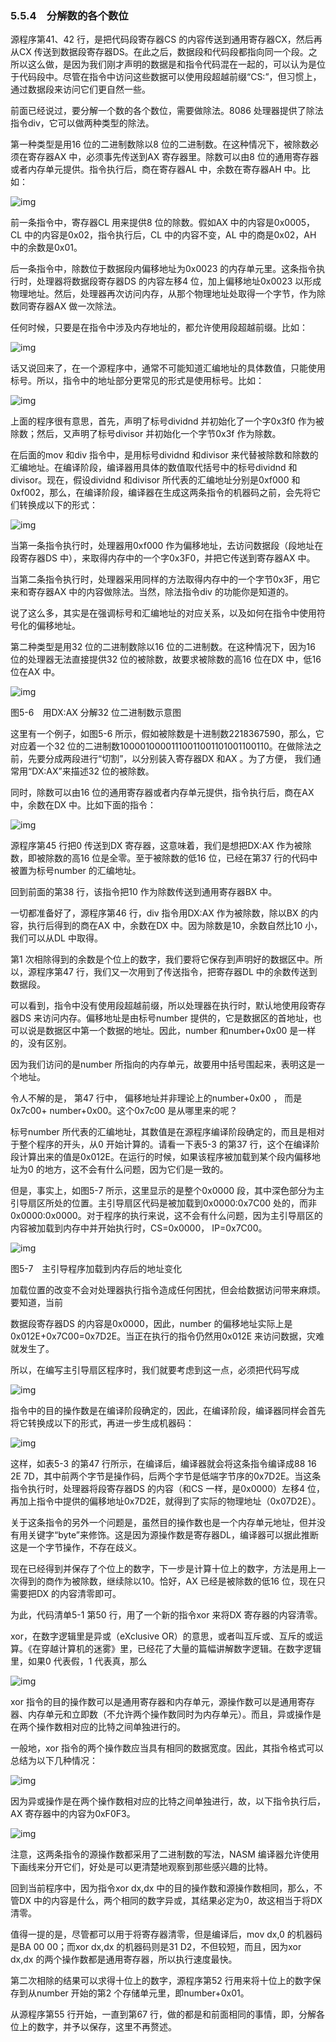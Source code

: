 ### 5.5.4　分解数的各个数位

源程序第41、42 行，是把代码段寄存器CS 的内容传送到通用寄存器CX，然后再从CX 传送到数据段寄存器DS。在此之后，数据段和代码段都指向同一个段。之所以这么做，是因为我们刚才声明的数据是和指令代码混在一起的，可以认为是位于代码段中。尽管在指令中访问这些数据可以使用段超越前缀“CS:”，但习惯上，通过数据段来访问它们更自然一些。

前面已经说过，要分解一个数的各个数位，需要做除法。8086 处理器提供了除法指令div，它可以做两种类型的除法。

第一种类型是用16 位的二进制数除以8 位的二进制数。在这种情况下，被除数必须在寄存器AX 中，必须事先传送到AX 寄存器里。除数可以由8 位的通用寄存器或者内存单元提供。指令执行后，商在寄存器AL 中，余数在寄存器AH 中。比如：

![img](../0-Assets/Epubook/x86汇编语言从实模式到保护模式_李忠_等_Z_Library/images/00089.jpeg)

前一条指令中，寄存器CL 用来提供8 位的除数。假如AX 中的内容是0x0005，CL 中的内容是0x02，指令执行后，CL 中的内容不变，AL 中的商是0x02，AH 中的余数是0x01。

后一条指令中，除数位于数据段内偏移地址为0x0023 的内存单元里。这条指令执行时，处理器将数据段寄存器DS 的内容左移4 位，加上偏移地址0x0023 以形成物理地址。然后，处理器再次访问内存，从那个物理地址处取得一个字节，作为除数同寄存器AX 做一次除法。

任何时候，只要是在指令中涉及内存地址的，都允许使用段超越前缀。比如：

![img](../0-Assets/Epubook/x86汇编语言从实模式到保护模式_李忠_等_Z_Library/images/00090.jpeg)

话又说回来了，在一个源程序中，通常不可能知道汇编地址的具体数值，只能使用标号。所以，指令中的地址部分更常见的形式是使用标号。比如：

![img](../0-Assets/Epubook/x86汇编语言从实模式到保护模式_李忠_等_Z_Library/images/00091.jpeg)

上面的程序很有意思，首先，声明了标号dividnd 并初始化了一个字0x3f0 作为被除数；然后，又声明了标号divisor 并初始化一个字节0x3f 作为除数。

在后面的mov 和div 指令中，是用标号dividnd 和divisor 来代替被除数和除数的汇编地址。在编译阶段，编译器用具体的数值取代括号中的标号dividnd 和divisor。现在，假设dividnd 和divisor 所代表的汇编地址分别是0xf000 和0xf002，那么，在编译阶段，编译器在生成这两条指令的机器码之前，会先将它们转换成以下的形式：

![img](../0-Assets/Epubook/x86汇编语言从实模式到保护模式_李忠_等_Z_Library/images/00092.jpeg)

当第一条指令执行时，处理器用0xf000 作为偏移地址，去访问数据段（段地址在段寄存器DS 中），来取得内存中的一个字0x3F0，并把它传送到寄存器AX 中。

当第二条指令执行时，处理器采用同样的方法取得内存中的一个字节0x3F，用它来和寄存器AX 中的内容做除法。当然，除法指令div 的功能你是知道的。

说了这么多，其实是在强调标号和汇编地址的对应关系，以及如何在指令中使用符号化的偏移地址。

第二种类型是用32 位的二进制数除以16 位的二进制数。在这种情况下，因为16 位的处理器无法直接提供32 位的被除数，故要求被除数的高16 位在DX 中，低16 位在AX 中。

![img](../0-Assets/Epubook/x86汇编语言从实模式到保护模式_李忠_等_Z_Library/images/00093.jpeg)

图5-6　用DX:AX 分解32 位二进制数示意图

这里有一个例子，如图5-6 所示，假如被除数是十进制数2218367590，那么，它对应着一个32 位的二进制数10000100001110011001101001100110。在做除法之前，先要分成两段进行“切割”，以分别装入寄存器DX 和AX 。为了方便， 我们通常用“DX:AX”来描述32 位的被除数。

同时，除数可以由16 位的通用寄存器或者内存单元提供，指令执行后，商在AX 中，余数在DX 中。比如下面的指令：

![img](../0-Assets/Epubook/x86汇编语言从实模式到保护模式_李忠_等_Z_Library/images/00094.jpeg)

源程序第45 行把0 传送到DX 寄存器，这意味着，我们是想把DX:AX 作为被除数，即被除数的高16 位是全零。至于被除数的低16 位，已经在第37 行的代码中被置为标号number 的汇编地址。

回到前面的第38 行，该指令把10 作为除数传送到通用寄存器BX 中。

一切都准备好了，源程序第46 行，div 指令用DX:AX 作为被除数，除以BX 的内容，执行后得到的商在AX 中，余数在DX 中。因为除数是10，余数自然比10 小，我们可以从DL 中取得。

第1 次相除得到的余数是个位上的数字，我们要将它保存到声明好的数据区中。所以，源程序第47 行，我们又一次用到了传送指令，把寄存器DL 中的余数传送到数据段。

可以看到，指令中没有使用段超越前缀，所以处理器在执行时，默认地使用段寄存器DS 来访问内存。偏移地址是由标号number 提供的，它是数据区的首地址，也可以说是数据区中第一个数据的地址。因此，number 和number+0x00 是一样的，没有区别。

因为我们访问的是number 所指向的内存单元，故要用中括号围起来，表明这是一个地址。

令人不解的是， 第47 行中， 偏移地址并非理论上的number+0x00 ， 而是0x7c00+ number+0x00。这个0x7c00 是从哪里来的呢？

标号number 所代表的汇编地址，其数值是在源程序编译阶段确定的，而且是相对于整个程序的开头，从0 开始计算的。请看一下表5-3 的第37 行，这个在编译阶段计算出来的值是0x012E。在运行的时候，如果该程序被加载到某个段内偏移地址为0 的地方，这不会有什么问题，因为它们是一致的。

但是，事实上，如图5-7 所示，这里显示的是整个0x0000 段，其中深色部分为主引导扇区所处的位置。主引导扇区代码是被加载到0x0000:0x7C00 处的，而非0x0000:0x0000。对于程序的执行来说，这不会有什么问题，因为主引导扇区的内容被加载到内存中并开始执行时，CS=0x0000， IP=0x7C00。

![img](../0-Assets/Epubook/x86汇编语言从实模式到保护模式_李忠_等_Z_Library/images/00095.jpeg)

图5-7　主引导程序加载到内存后的地址变化

加载位置的改变不会对处理器执行指令造成任何困扰，但会给数据访问带来麻烦。要知道，当前

数据段寄存器DS 的内容是0x0000，因此，number 的偏移地址实际上是0x012E+0x7C00=0x7D2E。当正在执行的指令仍然用0x012E 来访问数据，灾难就发生了。

所以，在编写主引导扇区程序时，我们就要考虑到这一点，必须把代码写成

![img](../0-Assets/Epubook/x86汇编语言从实模式到保护模式_李忠_等_Z_Library/images/00096.jpeg)

指令中的目的操作数是在编译阶段确定的，因此，在编译阶段，编译器同样会首先将它转换成以下的形式，再进一步生成机器码：

![img](../0-Assets/Epubook/x86汇编语言从实模式到保护模式_李忠_等_Z_Library/images/00097.jpeg)

这样，如表5-3 的第47 行所示，在编译后，编译器就会将这条指令编译成88 16 2E 7D，其中前两个字节是操作码，后两个字节是低端字节序的0x7D2E。当这条指令执行时，处理器将段寄存器DS 的内容（和CS 一样，是0x0000）左移4 位，再加上指令中提供的偏移地址0x7D2E，就得到了实际的物理地址（0x07D2E）。

关于这条指令的另外一个问题是，虽然目的操作数也是一个内存单元地址，但并没有用关键字“byte”来修饰。这是因为源操作数是寄存器DL，编译器可以据此推断这是一个字节操作，不存在歧义。

现在已经得到并保存了个位上的数字，下一步是计算十位上的数字，方法是用上一次得到的商作为被除数，继续除以10。恰好，AX 已经是被除数的低16 位，现在只需要把DX 的内容清零即可。

为此，代码清单5-1 第50 行，用了一个新的指令xor 来将DX 寄存器的内容清零。

xor，在数字逻辑里是异或（eXclusive OR）的意思，或者叫互斥或、互斥的或运算。《在穿越计算机的迷雾》里，已经花了大量的篇幅讲解数字逻辑。在数字逻辑里，如果0 代表假，1 代表真，那么

![img](../0-Assets/Epubook/x86汇编语言从实模式到保护模式_李忠_等_Z_Library/images/00098.jpeg)

xor 指令的目的操作数可以是通用寄存器和内存单元，源操作数可以是通用寄存器、内存单元和立即数（不允许两个操作数同时为内存单元）。而且，异或操作是在两个操作数相对应的比特之间单独进行的。

一般地，xor 指令的两个操作数应当具有相同的数据宽度。因此，其指令格式可以总结为以下几种情况：

![img](../0-Assets/Epubook/x86汇编语言从实模式到保护模式_李忠_等_Z_Library/images/00099.jpeg)

因为异或操作是在两个操作数相对应的比特之间单独进行，故，以下指令执行后，AX 寄存器中的内容为0xF0F3。

![img](../0-Assets/Epubook/x86汇编语言从实模式到保护模式_李忠_等_Z_Library/images/00100.jpeg)

注意，这两条指令的源操作数都采用了二进制数的写法，NASM 编译器允许使用下画线来分开它们，好处是可以更清楚地观察到那些感兴趣的比特。

回到当前程序中，因为指令xor dx,dx 中的目的操作数和源操作数相同，那么，不管DX 中的内容是什么，两个相同的数字异或，其结果必定为0，故这相当于将DX 清零。

值得一提的是，尽管都可以用于将寄存器清零，但是编译后，mov dx,0 的机器码是BA 00 00；而xor dx,dx 的机器码则是31 D2，不但较短，而且，因为xor dx,dx 的两个操作数都是通用寄存器，所以执行速度最快。

第二次相除的结果可以求得十位上的数字，源程序第52 行用来将十位上的数字保存到从number 开始的第2 个存储单元里，即number+0x01。

从源程序第55 行开始，一直到第67 行，做的都是和前面相同的事情，即，分解各位上的数字，并予以保存，这里不再赘述。